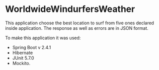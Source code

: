 # WorldwideWindurfersWeather
This application choose the best location to surf from five ones declared inside application. The response as well as errors are in JSON format.

To make this application it was used:

- Spring Boot v 2.4.1
- Hibernate
- JUnit 5.7.0
- Mockito.

